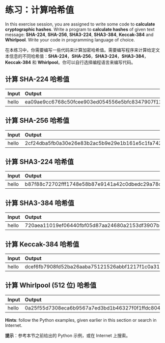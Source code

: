 # 练习：计算哈希值

In this exercise session, you are assigned to write some code to **calculate cryptographic hashes**. Write a program to **calculate hashes** of given text message: **SHA-224**, **SHA-256**, **SHA3-224**, **SHA3-384**, **Keccak-384** and **Whirlpool**. Write your code in programming language of choice.

在本练习中，你需要编写一些代码来计算加密哈希值。需要编写程序来计算给定文本信息的不同哈希值：**SHA-224**，**SHA-256**，**SHA3-224**，**SHA3-384**，**Keccak-384** 和 **Whirlpool**。你可以自行选择编程语言来编写代码。

## 计算 **SHA-224 哈希值**

| **Input** | **Output** |
| :--- | :--- |
| hello | ea09ae9cc6768c50fcee903ed054556e5bfc8347907f12598aa24193 |

## 计算 **SHA-256 哈希值**

| **Input** | **Output** |
| :--- | :--- |
| hello | 2cf24dba5fb0a30e26e83b2ac5b9e29e1b161e5c1fa7425e73043362938b9824 |

## 计算 **SHA3-224 哈希值**

| **Input** | **Output** |
| :--- | :--- |
| hello | b87f88c72702fff1748e58b87e9141a42c0dbedc29a78cb0d4a5cd81 |

## 计算 **SHA3-384 哈希值**

| **Input** | **Output** |
| :--- | :--- |
| hello | 720aea11019ef06440fbf05d87aa24680a2153df3907b23631e7177ce620fa1330ff07c0fddee54699a4c3ee0ee9d887 |

## 计算 **Keccak-384 哈希值**

| **Input** | **Output** |
| :--- | :--- |
| hello | dcef6fb7908fd52ba26aaba75121526abbf1217f1c0a31024652d134d3e32fb4cd8e9c703b8f43e7277b59a5cd402175 |

## 计算 **Whirlpool \(512 位\) 哈希值**

| **Input** | **Output** |
| :--- | :--- |
| hello | 0a25f55d7308eca6b9567a7ed3bd1b46327f0f1ffdc804dd8bb5af40e88d78b88df0d002a89e2fdbd5876c523f1b67bc44e9f87047598e7548298ea1c81cfd73 |

**Hints**: follow the Python examples, given earlier in this section or search in Internet.

**提示**：参考本节之前给出的 Python 示例，或在 Internet 上搜索。
